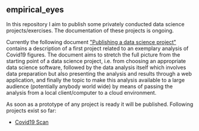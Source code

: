 ## empirical_eyes

In this repository I aim to publish some privately conducted data science projects/exercises. The documentation of these projects is ongoing. 

Currently the following document ["Publishing a data science project"](https://github.com/MWelHeb/01_Covid19_Scan/blob/main/Data_Science_Projects.md) contains a description of a first project related to an exemplary analysis of Covid19 figures. The document aims to stretch the full picture from the starting point of a data science project, i.e. from choosing an appropriate data science software, followed by the data analysis itself which involves data preparation but also presenting the analysis and results through a web application, and finally the topic to make this analysis available to a large audience (potentially anybody world wide) by means of passing the analysis from a local client/computer to a cloud environment. 

As soon as a prototype of any project is ready it will be published. Following projects exist so far:

- [Covid19 Scan](http://18.192.208.203:8501/)




